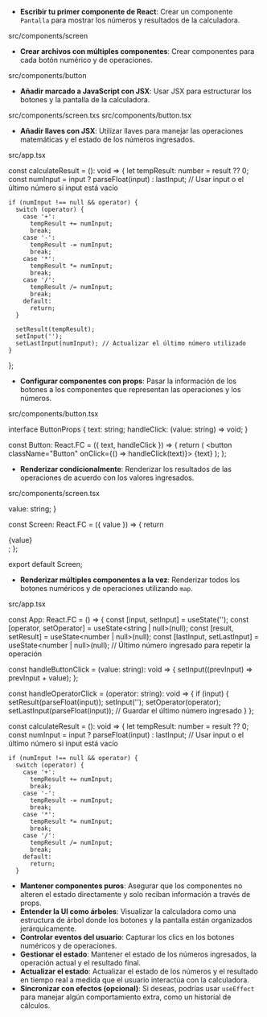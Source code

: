 - **Escribir tu primer componente de React**: Crear un componente `Pantalla` para mostrar los números y resultados de la calculadora. 

src/components/screen

- **Crear archivos con múltiples componentes**: Crear componentes para cada botón numérico y de operaciones.

src/components/button

- **Añadir marcado a JavaScript con JSX**: Usar JSX para estructurar los botones y la pantalla de la calculadora.

src/components/screen.txs
src/components/button.tsx

- **Añadir llaves con JSX**: Utilizar llaves para manejar las operaciones matemáticas y el estado de los números ingresados.

src/app.tsx

const calculateResult = (): void => {
    let tempResult: number = result ?? 0;
    const numInput = input ? parseFloat(input) : lastInput; // Usar input o el último número si input está vacío

    if (numInput !== null && operator) {
      switch (operator) {
        case '+':
          tempResult += numInput;
          break;
        case '-':
          tempResult -= numInput;
          break;
        case '*':
          tempResult *= numInput;
          break;
        case '/':
          tempResult /= numInput;
          break;
        default:
          return;
      }

      setResult(tempResult);
      setInput('');
      setLastInput(numInput); // Actualizar el último número utilizado
    }
  };


- **Configurar componentes con props**: Pasar la información de los botones a los componentes que representan las operaciones y los números.

src/components/button.tsx

interface ButtonProps {
  text: string;
  handleClick: (value: string) => void;
}

const Button: React.FC<ButtonProps> = ({ text, handleClick }) => {
  return (
    <button className="Button" onClick={() => handleClick(text)}>
      {text}
    </button>
  );
};

- **Renderizar condicionalmente**: Renderizar los resultados de las operaciones de acuerdo con los valores ingresados.

src/components/screen.tsx 

  value: string;
}

const Screen: React.FC<ScreenProps> = ({ value }) => {
  return <div className="Screen">{value}</div>;
};

export default Screen;

- **Renderizar múltiples componentes a la vez**: Renderizar todos los botones numéricos y de operaciones utilizando `map`.

src/app.tsx 

const App: React.FC = () => {
  const [input, setInput] = useState<string>(''); 
  const [operator, setOperator] = useState<string | null>(null); 
  const [result, setResult] = useState<number | null>(null);
  const [lastInput, setLastInput] = useState<number | null>(null); // Último número ingresado para repetir la operación

  const handleButtonClick = (value: string): void => {
    setInput((prevInput) => prevInput + value);
  };

  const handleOperatorClick = (operator: string): void => {
    if (input) {
      setResult(parseFloat(input));
      setInput('');
      setOperator(operator);
      setLastInput(parseFloat(input)); // Guardar el último número ingresado
    }
  };

  const calculateResult = (): void => {
    let tempResult: number = result ?? 0;
    const numInput = input ? parseFloat(input) : lastInput; // Usar input o el último número si input está vacío

    if (numInput !== null && operator) {
      switch (operator) {
        case '+':
          tempResult += numInput;
          break;
        case '-':
          tempResult -= numInput;
          break;
        case '*':
          tempResult *= numInput;
          break;
        case '/':
          tempResult /= numInput;
          break;
        default:
          return;
      }

- **Mantener componentes puros**: Asegurar que los componentes no alteren el estado directamente y solo reciban información a través de props.
- **Entender la UI como árboles**: Visualizar la calculadora como una estructura de árbol donde los botones y la pantalla están organizados jerárquicamente.
- **Controlar eventos del usuario**: Capturar los clics en los botones numéricos y de operaciones.
- **Gestionar el estado**: Mantener el estado de los números ingresados, la operación actual y el resultado final.
- **Actualizar el estado**: Actualizar el estado de los números y el resultado en tiempo real a medida que el usuario interactúa con la calculadora.
- **Sincronizar con efectos (opcional)**: Si deseas, podrías usar `useEffect` para manejar algún comportamiento extra, como un historial de cálculos.